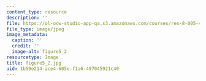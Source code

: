 ```yaml
---
content_type: resource
description: ''
file: https://ol-ocw-studio-app-qa.s3.amazonaws.com/courses/res-8-005-vibrations-and-waves-problem-solving-fall-2012/1b59e214ace4605ef1a6497045921c40_figure5_2.jpg
file_type: image/jpeg
image_metadata:
  caption: ''
  credit: ''
  image-alt: figure5_2
resourcetype: Image
title: figure5_2.jpg
uid: 1b59e214-ace4-605e-f1a6-497045921c40
---
```

